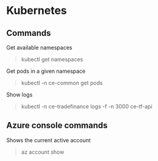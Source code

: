 # Kubernetes 

## Commands

Get available namespaces
> kubectl get namespaces

Get pods in a given namespace
> kubectl -n ce-common get pods

Show logs
> kubectl -n ce-tradefinance logs -f -n 3000 ce-tf-api

## Azure console commands

Shows the current active account
> az account show



